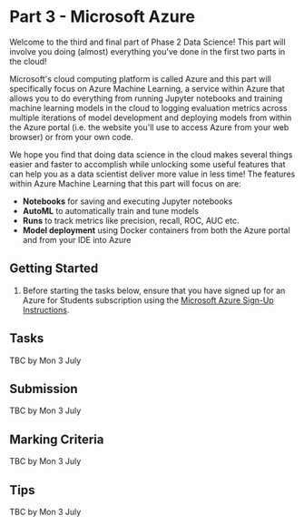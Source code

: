 # Part 3 - Microsoft Azure

Welcome to the third and final part of Phase 2 Data Science! This part will involve you doing (almost) everything you've done in the first two parts in the cloud! 

Microsoft's cloud computing platform is called Azure and this part will specifically focus on Azure Machine Learning, a service within Azure that allows you to do everything from running Jupyter notebooks and training machine learning models in the cloud to logging evaluation metrics across multiple iterations of model development and deploying models from within the Azure portal (i.e. the website you'll use to access Azure from your web browser) or from your own code.

We hope you find that doing data science in the cloud makes several things easier and faster to accomplish while unlocking some useful features that can help you as a data scientist deliver more value in less time! The features within Azure Machine Learning that this part will focus on are:

- **Notebooks** for saving and executing Jupyter notebooks
- **AutoML** to automatically train and tune models
- **Runs** to track metrics like precision, recall, ROC, AUC etc.
- **Model deployment** using Docker containers from both the Azure portal and from your IDE into Azure

## Getting Started

1. Before starting the tasks below, ensure that you have signed up for an Azure for Students subscription using the [Microsoft Azure Sign-Up Instructions](https://github.com/NZMSA/2023-Phase-2#microsoft-azure-sign-up-instructions).

## Tasks

TBC by Mon 3 July

## Submission

TBC by Mon 3 July

## Marking Criteria

TBC by Mon 3 July

## Tips

TBC by Mon 3 July